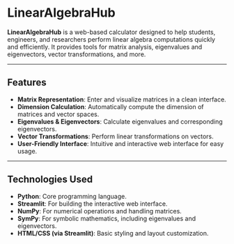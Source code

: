 # LinearAlgebraHub

**LinearAlgebraHub** is a web-based calculator designed to help students, engineers, and researchers perform linear algebra computations quickly and efficiently. It provides tools for matrix analysis, eigenvalues and eigenvectors, vector transformations, and more.

---

## Features

- **Matrix Representation**: Enter and visualize matrices in a clean interface.
- **Dimension Calculation**: Automatically compute the dimension of matrices and vector spaces.
- **Eigenvalues & Eigenvectors**: Calculate eigenvalues and corresponding eigenvectors.
- **Vector Transformations**: Perform linear transformations on vectors.
- **User-Friendly Interface**: Intuitive and interactive web interface for easy usage.

---

## Technologies Used

- **Python**: Core programming language.  
- **Streamlit**: For building the interactive web interface.  
- **NumPy**: For numerical operations and handling matrices.  
- **SymPy**: For symbolic mathematics, including eigenvalues and eigenvectors.  
- **HTML/CSS (via Streamlit)**: Basic styling and layout customization.  

